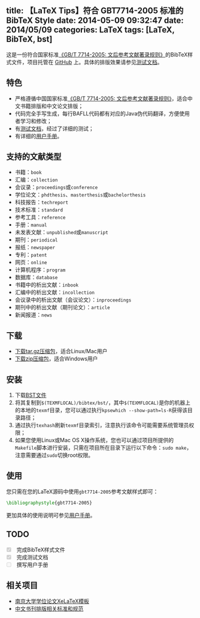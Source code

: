 title: 【LaTeX Tips】符合 GBT7714-2005 标准的 BibTeX Style
date: 2014-05-09 09:32:47
date: 2014/05/09
categories: LaTeX
tags: [LaTeX, BibTeX, bst]
---

这是一份符合国家标准[《GB/T 7714-2005: 文后参考文献著录规则》][gbt7714-2005]的BibTeX样式文件，项目托管在 [GitHub][progtarget] 上。具体的排版效果请参见[测试文档][test]。

[progtarget]: https://github.com/Haixing-Hu/GBT7714-2005-BibTeX-Style

<!--more-->

## 特色

- 严格遵循中国国家标准[《GB/T 7714-2005: 文后参考文献著录规则》][gbt7714-2005]，适合中文书籍排版和中文论文排版；
- 代码完全手写生成，每行BAFLL代码都有对应的Java伪代码翻译，方便使用者学习和修改；
- 有[测试文档][test]，经过了详细的测试；
- 有详细的[用户手册][manual]。

## 支持的文献类型

- 书籍：`book`
- 汇编：`collection`
- 会议录：`proceedings`或`conference`
- 学位论文：`phdthesis`、`masterthesis`或`bachelorthesis`
- 科技报告：`techreport`
- 技术标准：`standard`
- 参考工具：`reference`
- 手册：`manual`
- 未发表文献：`unpublished`或`manuscript`
- 期刊：`periodical`
- 报纸：`newspaper`
- 专利：`patent`
- 网页：`online`
- 计算机程序：`program`
- 数据库：`database`
- 书籍中的析出文献：`inbook`
- 汇编中的析出文献：`incollection`
- 会议录中的析出文献（会议论文）：`inproceedings`
- 期刊中的析出文献（期刊论文）：`article`
- 新闻报道：`news`

## 下载

- [下载tar.gz压缩包][targz]，适合Linux/Mac用户
- [下载zip压缩包][zip]，适合Windows用户

[targz]: https://github.com/Haixing-Hu/GBT7714-2005-BibTeX-Style/tarball/master
[zip]: https://github.com/Haixing-Hu/GBT7714-2005-BibTeX-Style/zipball/master

## 安装

1. 下载[BST文件][bst]
2. 将其复制到`$(TEXMFLOCAL)/bibtex/bst/`，其中`$(TEXMFLOCAL)`是你的机器上的本地的`texmf`目录，您可以通过执行`kpsewhich --show-path=ls-R`获得该目录路径；
3. 通过执行`texhash`刷新`texmf`目录索引，注意执行该命令可能需要系统管理员权限；
4. 如果您使用Linux或Mac OS X操作系统，您也可以通过项目所提供的`Makefile`脚本进行安装，只需在项目所在目录下运行以下命令：`sudo make`，注意需要通过`sudo`切换root权限。

## 使用

您只需在您的LaTeX源码中使用`gbt7714-2005`参考文献样式即可：

```tex
\bibliographystyle{gbt7714-2005}
```

更加具体的使用说明可参见[用户手册][manual]。

## TODO

<ul class="task-list">
<li class="task-list-item"><input type="checkbox" class="task-list-item-checkbox" checked disabled> 完成BibTeX样式文件</li>
<li class="task-list-item"><input type="checkbox" class="task-list-item-checkbox" checked disabled> 完成测试文档</li>
<li class="task-list-item"><input type="checkbox" class="task-list-item-checkbox" disabled> 撰写用户手册</li>
</ul>

## 相关项目

- [南京大学学位论文XeLaTeX模板][nju-thesis]
- [中文书刊排版相关标准和规范][typesetting-standard]

[gbt7714-2005]: https://github.com/Haixing-Hu/typesetting-standard/raw/master/%E5%9B%BE%E4%B9%A6%E3%80%81%E6%9C%9F%E5%88%8A%E3%80%81%E8%AE%BA%E6%96%87%E7%9A%84%E7%BC%96%E6%8E%92/%E3%80%90GB:T%207714-2005%E3%80%91%E6%96%87%E5%90%8E%E5%8F%82%E8%80%83%E6%96%87%E7%8C%AE%E8%91%97%E5%BD%95%E8%A7%84%E5%88%99.pdf
[bst]: https://raw.github.com/Haixing-Hu/GBT7714-2005-BibTeX-Style/master/gbt7714-2005.bst
[test]: https://raw.github.com/Haixing-Hu/GBT7714-2005-BibTeX-Style/master/test/test.pdf
[manual]: https://raw.github.com/Haixing-Hu/GBT7714-2005-BibTeX-Style/master/manual/manual.pdf
[nju-thesis]: https://github.com/Haixing-Hu/nju-thesis
[typesetting-standard]: https://github.com/Haixing-Hu/typesetting-standard
